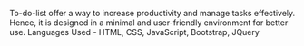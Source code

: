 To-do-list offer a way to increase productivity and manage tasks effectively. Hence, it is designed in a minimal and user-friendly environment for better use.
Languages Used - HTML, CSS, JavaScript, Bootstrap, JQuery
